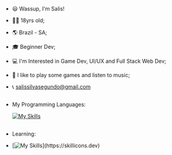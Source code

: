 - 😃 Wassup, I'm Salis!
- 👨‍🦱 18yrs old;
- 🌎 Brazil - SA;
- 🎓 Beginner Dev;
- 💻 I'm Interested in Game Dev, UI/UX and Full Stack Web Dev;
- 🤩 I like to play some games and listen to music;
- 📞 salissilvasegundo@gmail.com
  
  ##
  
- My Programming Languages:
  
  [![My Skills](https://skillicons.dev/icons?i=js,html,css)](https://skillicons.dev)

  ##

- Learning:

- [![My Skills](https://skillicons.dev/icons?i=unity,unreal,py,)](https://skillicons.dev)

<!---
SalisSilva337/SalisSilva337 is a ✨ special ✨ repository because its `README.md` (this file) appears on your GitHub profile.
You can click the Preview link to take a look at your changes.
--->

